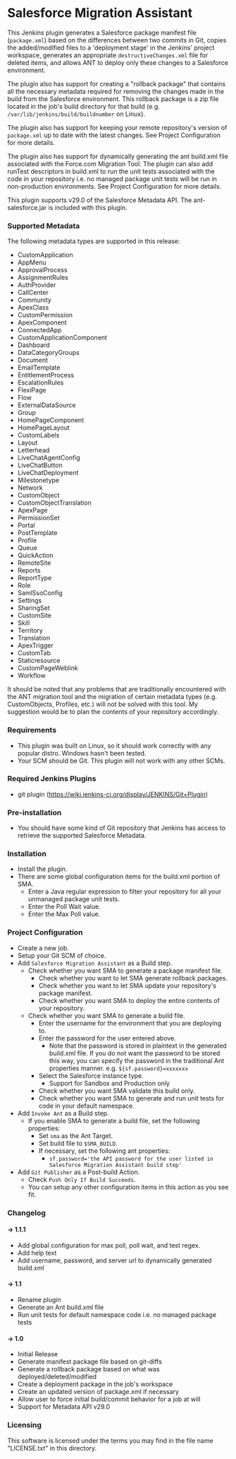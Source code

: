 # Salesforce Migration Assistant

This Jenkins plugin generates a Salesforce package manifest file (``package.xml``) based on the differences
between two commits in Git, copies the added/modified files to a 'deployment stage' in the Jenkins' project workspace,
generates an appropriate ``destructiveChanges.xml`` file for deleted items, and allows ANT to deploy only these
changes to a Salesforce environment.

The plugin also has support for creating a "rollback package" that contains all the necessary metadata required for
removing the changes made in the build from the Salesforce environment. This rollback package is a zip file located in
the job's build directory for that build (e.g. ``/var/lib/jenkins/build/buildnumber`` on Linux).

The plugin also has support for keeping your remote repository's version of ``package.xml`` up to date with the latest
changes. See Project Configuration for more details.

The plugin also has support for dynamically generating the ant build.xml file associated with the Force.com Migration
Tool. The plugin can also add runTest descriptors in build.xml to run the unit tests associated with the code in your
repository i.e. no managed package unit tests will be run in non-production environments. See Project Configuration for
more details.

This plugin supports v29.0 of the Salesforce Metadata API. The ant-salesforce.jar is included with this plugin.

### Supported Metadata
The following metadata types are supported in this release:

* CustomApplication
* AppMenu
* ApprovalProcess
* AssignmentRules
* AuthProvider
* CallCenter
* Community
* ApexClass
* CustomPermission
* ApexComponent
* ConnectedApp
* CustomApplicationComponent
* Dashboard
* DataCategoryGroups
* Document
* EmailTemplate
* EntitlementProcess
* EscalationRules
* FlexiPage
* Flow
* ExternalDataSource
* Group
* HomePageComponent
* HomePageLayout
* CustomLabels
* Layout
* Letterhead
* LiveChatAgentConfig
* LiveChatButton
* LiveChatDeployment
* Milestonetype
* Network
* CustomObject
* CustomObjectTranslation
* ApexPage
* PermissionSet
* Portal
* PostTemplate
* Profile
* Queue
* QuickAction
* RemoteSite
* Reports
* ReportType
* Role
* SamlSsoConfig
* Settings
* SharingSet
* CustomSite
* Skill
* Territory
* Translation
* ApexTrigger
* CustomTab
* Staticresource
* CustomPageWeblink
* Workflow

It should be noted that any problems that are traditionally encountered with the ANT migration tool and the migration of
certain metadata types (e.g. CustomObjects, Profiles, etc.) will not be solved with this tool. My suggestion would be to
plan the contents of your repository accordingly.

### Requirements
* This plugin was built on Linux, so it should work correctly with any popular distro. Windows hasn't been tested.
* Your SCM should be Git. This plugin will not work with any other SCMs.

### Required Jenkins Plugins
* git plugin (https://wiki.jenkins-ci.org/display/JENKINS/Git+Plugin)

### Pre-installation
* You should have some kind of Git repository that Jenkins has access to retrieve the supported Salesforce Metadata.

### Installation
* Install the plugin.
* There are some global configuration items for the build.xml portion of SMA.
    * Enter a Java regular expression to filter your repository for all your unmanaged package unit tests.
    * Enter the Poll Wait value.
    * Enter the Max Poll value.

### Project Configuration
* Create a new job.
* Setup your Git SCM of choice.
* Add ``Salesforce Migration Assistant`` as a Build step.
    * Check whether you want SMA to generate a package manifest file.
        * Check whether you want to let SMA generate rollback packages.
        * Check whether you want to let SMA update your repository's package manifest.
        * Check whether you want SMA to deploy the entire contents of your repository.
    * Check whether you want SMA to generate a build file.
        * Enter the username for the environment that you are deploying to.
        * Enter the password for the user entered above.
            * Note that the password is stored in plaintext in the generated build.xml file. If you do not want
            the password to be stored this way, you can specify the password in the traditional Ant properties manner.
            e.g. ``${sf.password}=xxxxxxx``
        * Select the Salesforce instance type.
            * Support for Sandbox and Production only
        * Check whether you want SMA validate this build only.
        * Check whether you want SMA to generate and run unit tests for code in your default namespace.
* Add ``Invoke Ant`` as a Build step.
    * If you enable SMA to generate a build file, set the following properties:
        * Set ``sma`` as the Ant Target.
        * Set build file to ``$SMA_BUILD``.
        * If necessary, set the following ant properties:
            * ``sf.password='the API password for the user listed in Salesforce Migration Assistant build step'``
* Add ``Git Publisher`` as a Post-build Action.
    * Check ``Push Only If Build Succeeds``.
    * You can setup any other configuration items in this action as you see fit.

### Changelog

#### -> 1.1.1
* Add global configuration for max poll, poll wait, and test regex.
* Add help text
* Add username, password, and server url to dynamically generated build.xml

#### -> 1.1
* Rename plugin
* Generate an Ant build.xml file
* Run unit tests for default namespace code i.e. no managed package tests

#### -> 1.0
* Initial Release
* Generate manifest package file based on git-diffs
* Generate a rollback package based on what was deployed/deleted/modified
* Create a deployment package in the job's workspace
* Create an updated version of package.xml if necessary
* Allow user to force initial build/commit behavior for a job at will
* Support for Metadata API v29.0

### Licensing

This software is licensed under the terms you may find in the file name "LICENSE.txt" in this directory.
